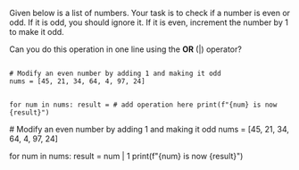 Given below is a list of numbers. Your task is to check if a number is even or odd. If it is odd, you should ignore it. If it is even, increment the number by 1 to make it odd.

Can you do this operation in one line using the **OR** (\|) operator?


<Editor lang="python" type="exercise">
<code>
# Modify an even number by adding 1 and making it odd
nums = [45, 21, 34, 64, 4, 97, 24]

for num in nums:
  result = # add operation here
  print(f"{num} is now {result}")
</code>

<solution>
# Modify an even number by adding 1 and making it odd
nums = [45, 21, 34, 64, 4, 97, 24]

for num in nums:
  result = num | 1
  print(f"{num} is now {result}")
</solution>
</Editor>